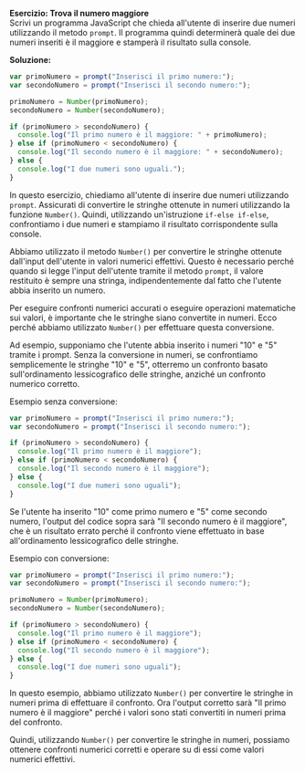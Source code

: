**Esercizio: Trova il numero maggiore**<br>
Scrivi un programma JavaScript che chieda all'utente di inserire due numeri utilizzando il metodo `prompt`. Il programma quindi determinerà quale dei due numeri inseriti è il maggiore e stamperà il risultato sulla console.

**Soluzione:**

```javascript
var primoNumero = prompt("Inserisci il primo numero:");
var secondoNumero = prompt("Inserisci il secondo numero:");

primoNumero = Number(primoNumero);
secondoNumero = Number(secondoNumero);

if (primoNumero > secondoNumero) {
  console.log("Il primo numero è il maggiore: " + primoNumero);
} else if (primoNumero < secondoNumero) {
  console.log("Il secondo numero è il maggiore: " + secondoNumero);
} else {
  console.log("I due numeri sono uguali.");
}
```

In questo esercizio, chiediamo all'utente di inserire due numeri utilizzando `prompt`. Assicurati di convertire le stringhe ottenute in numeri utilizzando la funzione `Number()`. Quindi, utilizzando un'istruzione `if-else if-else`, confrontiamo i due numeri e stampiamo il risultato corrispondente sulla console.

Abbiamo utilizzato il metodo `Number()` per convertire le stringhe ottenute dall'input dell'utente in valori numerici effettivi. Questo è necessario perché quando si legge l'input dell'utente tramite il metodo `prompt`, il valore restituito è sempre una stringa, indipendentemente dal fatto che l'utente abbia inserito un numero.

Per eseguire confronti numerici accurati o eseguire operazioni matematiche sui valori, è importante che le stringhe siano convertite in numeri. Ecco perché abbiamo utilizzato `Number()` per effettuare questa conversione.

Ad esempio, supponiamo che l'utente abbia inserito i numeri "10" e "5" tramite i prompt. Senza la conversione in numeri, se confrontiamo semplicemente le stringhe "10" e "5", otterremo un confronto basato sull'ordinamento lessicografico delle stringhe, anziché un confronto numerico corretto.

Esempio senza conversione:

```javascript
var primoNumero = prompt("Inserisci il primo numero:");
var secondoNumero = prompt("Inserisci il secondo numero:");

if (primoNumero > secondoNumero) {
  console.log("Il primo numero è il maggiore");
} else if (primoNumero < secondoNumero) {
  console.log("Il secondo numero è il maggiore");
} else {
  console.log("I due numeri sono uguali");
}
```

Se l'utente ha inserito "10" come primo numero e "5" come secondo numero, l'output del codice sopra sarà "Il secondo numero è il maggiore", che è un risultato errato perché il confronto viene effettuato in base all'ordinamento lessicografico delle stringhe.

Esempio con conversione:

```javascript
var primoNumero = prompt("Inserisci il primo numero:");
var secondoNumero = prompt("Inserisci il secondo numero:");

primoNumero = Number(primoNumero);
secondoNumero = Number(secondoNumero);

if (primoNumero > secondoNumero) {
  console.log("Il primo numero è il maggiore");
} else if (primoNumero < secondoNumero) {
  console.log("Il secondo numero è il maggiore");
} else {
  console.log("I due numeri sono uguali");
}
```

In questo esempio, abbiamo utilizzato `Number()` per convertire le stringhe in numeri prima di effettuare il confronto. Ora l'output corretto sarà "Il primo numero è il maggiore" perché i valori sono stati convertiti in numeri prima del confronto.

Quindi, utilizzando `Number()` per convertire le stringhe in numeri, possiamo ottenere confronti numerici corretti e operare su di essi come valori numerici effettivi.
